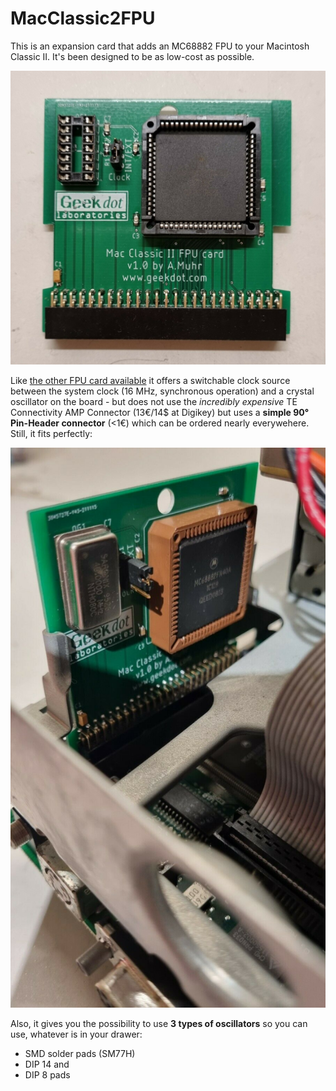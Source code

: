 # MacClassic2FPU
 
This is an expansion card that adds an MC68882 FPU to your Macintosh Classic II.
It's been designed to be as low-cost as possible. 

![](https://github.com/axelmuhr/MacClassic2FPU/raw/main/img/theCard.jpg)

Like [the other FPU card available](https://github.com/dymczykm/classic_ii_fpu) it offers a switchable clock source between the system clock (16 MHz, synchronous operation) and a crystal oscillator on the board - but does not use the *incredibly expensive* TE Connectivity AMP Connector (13€/14$ at Digikey) but uses a **simple 90° Pin-Header connector** (<1€) which can be ordered nearly everywehere.
Still, it fits perfectly:

![](https://github.com/axelmuhr/MacClassic2FPU/raw/main/img/inSlot.jpg)

Also, it gives you the possibility to use **3 types of oscillators** so you can use, whatever is in your drawer:
- SMD solder pads (SM77H)
- DIP 14 and 
- DIP 8 pads

